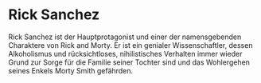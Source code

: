 # Rick Sanchez
Rick Sanchez ist der Hauptprotagonist und einer der namensgebenden Charaktere von Rick and Morty. Er ist ein genialer Wissenschaftler, dessen Alkoholismus und rücksichtloses, nihilistisches Verhalten immer wieder Grund zur Sorge für die Familie seiner Tochter sind und das Wohlergehen seines Enkels Morty Smith gefährden.